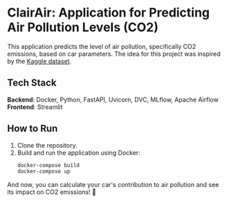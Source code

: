 # ClairAir: Application for Predicting Air Pollution Levels (CO2)

This application predicts the level of air pollution, specifically CO2 emissions, based on car parameters. The idea for this project was inspired by the [Kaggle dataset](https://www.kaggle.com/datasets/debajyotipodder/co2-emission-by-vehicles).

## Tech Stack
**Backend**: Docker, Python, FastAPI, Uvicorn, DVC, MLflow, Apache Airflow  
**Frontend**: Streamlit

## How to Run
1. Clone the repository.
2. Build and run the application using Docker:
   ```bash
   docker-compose build
   docker-compose up

And now, you can calculate your car's contribution to air pollution and see its impact on CO2 emissions! :rocket:
